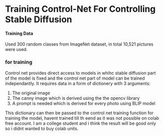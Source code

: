 # Training Control-Net For Controlling Stable Diffusion

#### Training Data
Used 300 random classes from ImageNet dataset, in total 10,521 pictures were used.

### for training 
Control net provides direct access to models in whihc stable diffusion part of the model is fixed and the control net part of model can be trained independantly. It requires data in a form of dictionery with 3 arguments: 
1. The original image
2. The canny image which is derived using the the opencv library
3. A prompt is needed which is derived for every photo using BLIP model

This dictionary can then be passed to the control net training function for training the model, havent trained till th eend as it was not possible on colab free account. I am a college student and i think the result will be good only so i didnt wanted to buy colab units.  
